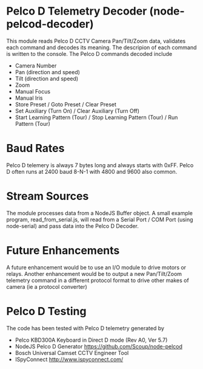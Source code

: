 # Pelco D Telemetry Decoder (node-pelcod-decoder)

This module reads Pelco D CCTV Camera Pan/Tilt/Zoom data, validates each command and decodes its meaning.
The descripion of each command is written to the console. The Pelco D commands decoded include  
  * Camera Number
  * Pan  (direction and speed)
  * Tilt (direction and speed)
  * Zoom
  * Manual Focus
  * Manual Iris
  * Store Preset / Goto Preset / Clear Preset
  * Set Auxiliary (Turn On) / Clear Auxiliary (Turn Off)
  * Start Learning Pattern (Tour) / Stop Learning Pattern (Tour) / Run Pattern (Tour)

# Baud Rates
Pelco D telemery is always 7 bytes long and always starts with 0xFF. Pelco D often runs at 2400 baud 8-N-1 with 4800 and 9600 also common.

# Stream Sources
The module processes data from a NodeJS Buffer object. A small example program, read_from_serial.js, will read from a Serial Port / COM Port (using node-serial) and pass data into the Pelco D Decoder.

# Future Enhancements
A future enhancement would be to use an I/O module to drive motors or relays.
Another enhancement would be to output a new Pan/Tilt/Zoom telemetry command in a different protocol format to drive other makes of camera (ie a protocol converter)

# Pelco D Testing
The code has been tested with Pelco D telemetry generated by
 * Pelco KBD300A Keyboard in Direct D mode (Rev A0, Ver 5.7)
 * NodeJS Pelco D Generator https://github.com/Scoup/node-pelcod
 * Bosch Universal Camset CCTV Engineer Tool
 * ISpyConnect http://www.ispyconnect.com/


